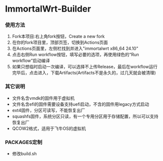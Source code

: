 # ImmortalWrt-Builder

### 使用方法
1. Fork本项目:右上角fork按钮，Create a new fork
2. 在你的fork项目里，顶部页签，切换到Actions页面
3. 在Actions页面里，左侧栏找到并进入"immortalwrt x86_64 24.10"
4. 点击右侧Run workflow按钮，填写必要的选项，再使用绿色的“Run workflow”启动编译
5. 如果只想临时启动一次编译，可以选择不上传Release，最后在workflow运行完毕后，点击进入，下载Artifacts(Artifacts不是永久的，过几天就会被清理)

### 其它说明
- 文件名含vmdk的固件用于虚拟机
- 文件名含efi的固件需要设备支持uefi启动，不含的固件用legacy方式启动
- ext4固件，分区可读写，不能恢复出厂
- squashfs固件，系统分区只读，有一个专用分区用于存储配置，所以可以支持恢复出厂
- QCOW2格式，适用于飞牛OS的虚拟机

### PACKAGES定制
- 修改build.sh